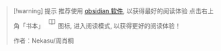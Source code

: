
>[!warning] 提示
>推荐使用 [obsidian 软件](https://obsidian.md/), 以获得最好的阅读体验
>点击右上角「书本」![](https://raw.githubusercontent.com/Nekasu/Blog_pics/main/20240910163022.png)图标, 进入阅读模式, 以获得更好的阅读体验！
>
>作者：Nekasu/周肖桐

